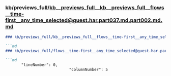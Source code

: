 ### kb/previews_full/kb__previews_full__kb__previews_full__flows__time-first__any_time_selected@guest.har.part037.md.part002.md.md

```md
### kb/previews_full/kb__previews_full__flows__time-first__any_time_selected@guest.har.part037.md.part002.md

```md
### kb/previews_full/flows__time-first__any_time_selected@guest.har.part037.md (part 002)

```md
       "lineNumber": 0,
                            "columnNumber": 5
```

```

```

```
